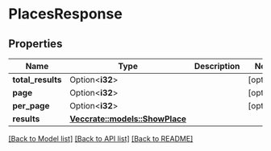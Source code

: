 # PlacesResponse

## Properties

Name | Type | Description | Notes
------------ | ------------- | ------------- | -------------
**total_results** | Option<**i32**> |  | [optional]
**page** | Option<**i32**> |  | [optional]
**per_page** | Option<**i32**> |  | [optional]
**results** | [**Vec<crate::models::ShowPlace>**](ShowPlace.md) |  | 

[[Back to Model list]](../README.md#documentation-for-models) [[Back to API list]](../README.md#documentation-for-api-endpoints) [[Back to README]](../README.md)


